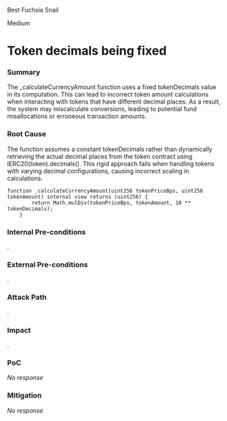 Best Fuchsia Snail

Medium

# Token decimals being fixed

### Summary

The _calculateCurrencyAmount function uses a fixed tokenDecimals value in its computation. This can lead to incorrect token amount calculations when interacting with tokens that have different decimal places. As a result, the system may miscalculate conversions, leading to potential fund misallocations or erroneous transaction amounts.

### Root Cause

The function assumes a constant tokenDecimals rather than dynamically retrieving the actual decimal places from the token contract using IERC20(token).decimals(). This rigid approach fails when handling tokens with varying decimal configurations, causing incorrect scaling in calculations.

```solidity
function _calculateCurrencyAmount(uint256 tokenPriceBps, uint256 tokenAmount) internal view returns (uint256) {
        return Math.mulDiv(tokenPriceBps, tokenAmount, 10 ** tokenDecimals);
    }

```

### Internal Pre-conditions

.

### External Pre-conditions

.

### Attack Path

.

### Impact

.

### PoC

_No response_

### Mitigation

_No response_